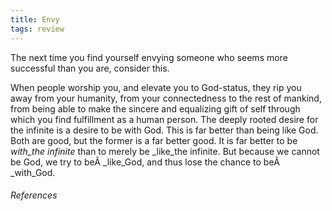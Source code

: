 ```yaml
---
title: Envy
tags: review
---
```


The next time you find yourself envying someone who seems more successful than you are, consider this.

When people worship you, and elevate you to God-status, they rip you away from your humanity, from your connectedness to the rest of mankind, from being able to make the sincere and equalizing gift of self through which you find fulfillment as a human person. The deeply rooted desire for the infinite is a desire to be with God. This is far better than being like God. Both are good, but the former is a far better good. It is far better to be _with_the infinite_ than to merely be _like_the infinite. But because we cannot be God, we try to beÂ _like_God, and thus lose the chance to beÂ _with_God.









###### References